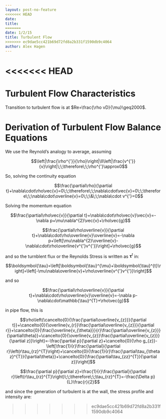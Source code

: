 ```yaml
---
layout: post-no-feature
<<<<<<< HEAD
date: 
title: 
=======
date: 1/2/15
title: Turbulent Flow
>>>>>>> ec9dae5cc421b69d72fd8a2b331f1590db9c4064
author: Alex Hagen
---
```



<<<<<<< HEAD
=======
Turbulent Flow Characteristics
==============================

Transition to turbulent flow is at $Re=\frac{\rho vD}{\mu}\geq2000$.

Derivation of Turbulent Flow Balance Equations
==============================================

We use the Reynold’s analogy to average, assuming

$$\left|\frac{\rho^{'}}{\rho}\right|\ll\left|\frac{v^{'}}{v}\right|\;\;\therefore\;\;\rho^{'}\approx0$$

So, solving the continuity equation

$$\frac{\partial\rho}{\partial t}+\nabla\cdot\rho\vec{v}=0\;\;\therefore\;\;\nabla\cdot\vec{v}=0\;\;\therefore\;\;\nabla\cdot\overline{v}=0\;\;\&\;\;\nabla\cdot v^{'}=0$$

Solving the momentum equation

$$\frac{\partial\rho\vec{v}}{\partial t}+\nabla\cdot\rho\vec{v}\vec{v}=-\nabla p+\mu\nabla^{2}\vec{v}+\rho\vec{g}$$

$$\frac{\partial\rho\overline{v}}{\partial t}+\nabla\cdot\rho\overline{v}\overline{v}=-\nabla p+\left[\mu\nabla^{2}\overline{v}-\nabla\cdot\rho\overline{v^{'}v^{'}}\right]+\rho\vec{g}$$

and so the turnblent flux or the Reynolds Stress is written as
$\boldsymbol{\tau}^{t}$ in:

$$\boldsymbol{\tau}=\left[\boldsymbol{\tau}^{\mu}+\boldsymbol{\tau}^{t}\right]=\left[-\mu\nabla\overline{v}+\rho\overline{v^{'}v^{'}}\right]$$

and so

$$\frac{\partial\rho\overline{v}}{\partial t}+\nabla\cdot\rho\overline{v}\overline{v}=-\nabla p-\nabla\cdot\mathbb{\tau}^{T}+\rho\vec{g}$$

in pipe flow, this is

$$\rho\left(\cancelto{0}{\frac{\partial\overline{v_{z}}}{\partial t}}+\cancelto{0}{\overline{v_{r}}\frac{\partial\overline{v_{z}}}{\partial r}}+\cancelto{0}{\frac{\overline{v_{\theta}}}{r}\frac{\partial\overline{v_{z}}}{\partial\theta}}+\cancelto{0}{\overline{v_{z}}\frac{\partial\overline{v_{z}}}{\partial z}}\right)=-\frac{\partial p}{\partial z}+\cancelto{0}{\rho g_{z}}-\left[\frac{1}{r}\frac{\partial}{\partial r}\left(r\tau_{rz}^{T}\right)+\cancelto{0}{\frac{1}{r}\frac{\partial\tau_{\theta z}^{T}}{\partial\theta}}+\cancelto{0}{\frac{\partial\tau_{zz}^{T}}{\partial z}}\right]$$

$$\frac{\partial p}{\partial z}=\frac{1}{r}\frac{\partial}{\partial r}\left(r\tau_{rz}^{T}\right)\;\;\therefore\;\;\tau_{rz}^{T}=-\frac{\Delta p}{L}\frac{r}{2}$$

and since the generation of turbulent is at the wall, the stress profile
and intensity are:
>>>>>>> ec9dae5cc421b69d72fd8a2b331f1590db9c4064
